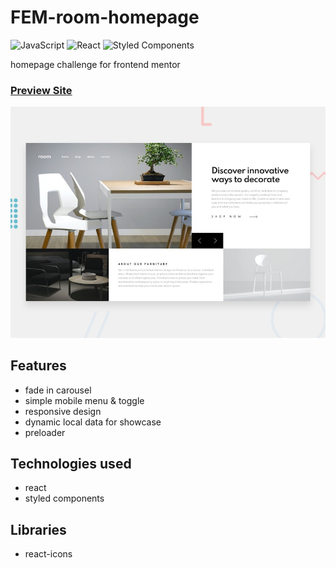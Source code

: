 # FEM-room-homepage

![JavaScript](https://img.shields.io/badge/javascript-%23323330.svg?style=for-the-badge&logo=javascript&logoColor=%23F7DF1E)
![React](https://img.shields.io/badge/react-%2320232a.svg?style=for-the-badge&logo=react&logoColor=%2361DAFB)
![Styled Components](https://img.shields.io/badge/styled--components-DB7093?style=for-the-badge&logo=styled-components&logoColor=white)

homepage challenge for frontend mentor

### [Preview Site](https://fem-room-homepage-challenge.netlify.app/)

[1]: ./src/images/preview.jpg
[2]: https://fem-room-homepage-challenge.netlify.app/
[![preview site][1]][2]

## Features
- fade in carousel
- simple mobile menu & toggle
- responsive design
- dynamic local data for showcase
- preloader

## Technologies used
- react
- styled components

## Libraries
- react-icons

